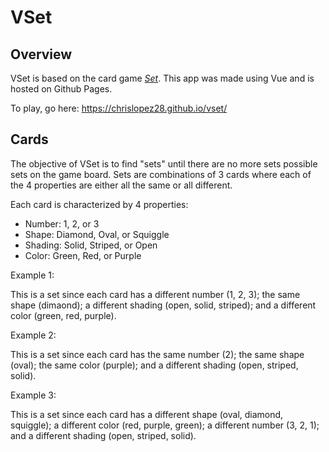 # VSet

## Overview

VSet is based on the card game [*Set*](https://en.wikipedia.org/wiki/Set_(card_game)). This app was made using Vue and is hosted on Github Pages. 

To play, go here:
https://chrislopez28.github.io/vset/ 

## Cards

The objective of VSet is to find "sets" until there are no more sets possible sets on the game board. Sets are combinations of 3 cards where each of the 4 properties are either all the same or all different.

Each card is characterized by 4 properties:

* Number: 1, 2, or 3
* Shape: Diamond, Oval, or Squiggle
* Shading: Solid, Striped, or Open
* Color: Green, Red, or Purple

Example 1:

This is a set since each card has a different number (1, 2, 3); the same shape (dimaond); a different shading (open, solid, striped); and a different color (green, red, purple).

Example 2:

This is a set since each card has the same number (2); the same shape (oval); the same color (purple); and a different shading (open, striped, solid).

Example 3:

This is a set since each card has a different shape (oval, diamond, squiggle); a different color (red, purple, green); a different number (3, 2, 1); and a different shading (open, striped, solid).